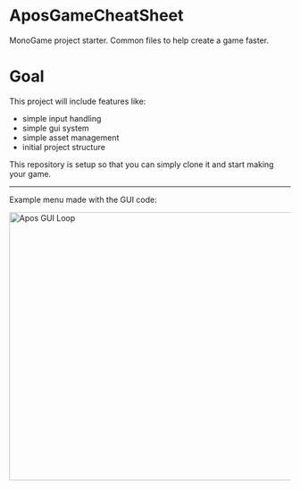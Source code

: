 # AposGameCheatSheet
MonoGame project starter. Common files to help create a game faster.

# Goal
This project will include features like:
* simple input handling
* simple gui system
* simple asset management
* initial project structure

This repository is setup so that you can simply clone it and start making your game.

_____

Example menu made with the GUI code:

<img src="https://i.imgur.com/BNAdvZ5.gif" alt="Apos GUI Loop" width="800" height="480" />
